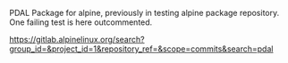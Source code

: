 PDAL Package for alpine, previously in testing alpine package repository.
One failing test is here outcommented.

https://gitlab.alpinelinux.org/search?group_id=&project_id=1&repository_ref=&scope=commits&search=pdal

